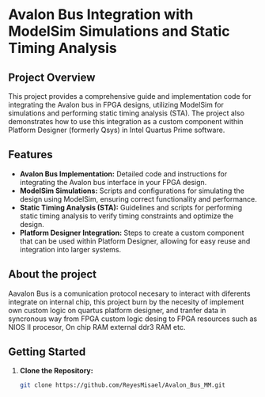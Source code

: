 
# Avalon Bus Integration with ModelSim Simulations and Static Timing Analysis

## Project Overview
This project provides a comprehensive guide and implementation code for integrating the Avalon bus in FPGA designs, utilizing ModelSim for simulations and performing static timing analysis (STA). The project also demonstrates how to use this integration as a custom component within Platform Designer (formerly Qsys) in Intel Quartus Prime software.

## Features
- **Avalon Bus Implementation:** Detailed code and instructions for integrating the Avalon bus interface in your FPGA design.
- **ModelSim Simulations:** Scripts and configurations for simulating the design using ModelSim, ensuring correct functionality and performance.
- **Static Timing Analysis (STA):** Guidelines and scripts for performing static timing analysis to verify timing constraints and optimize the design.
- **Platform Designer Integration:** Steps to create a custom component that can be used within Platform Designer, allowing for easy reuse and integration into larger systems.

## About the project
Aavalon Bus is a comunication protocol necesary to interact with diferents integrate on internal chip, this project burn by the necesity of implement own custom
logic on quartus platform designer, and tranfer data in syncronous way from FPGA custom logic desing to FPGA resources such as NIOS II procesor, On chip RAM
external ddr3 RAM etc. 


## Getting Started
1. **Clone the Repository:**
   ```bash
   git clone https://github.com/ReyesMisael/Avalon_Bus_MM.git
